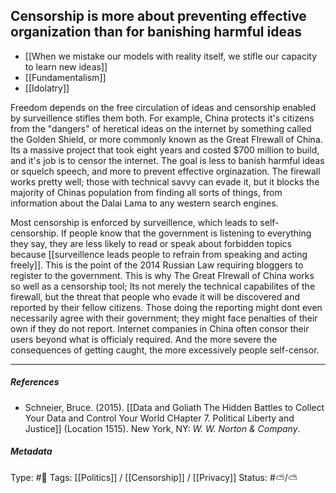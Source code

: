 ## Censorship is more about preventing effective organization than for banishing harmful ideas  # 

- [[When we mistake our models with reality itself, we stifle our capacity to learn new ideas]]
- [[Fundamentalism]]
- [[Idolatry]]

Freedom depends on the free circulation of ideas and censorship enabled by surveillence stifles them both. For example, China protects it's citizens from the "dangers" of heretical ideas on the internet by something called the Golden Shield, or more commonly known as the Great FIrewall of China. Its a massive project that took eight years and costed $700 million to build, and it's job is to censor the internet. The goal is less to banish harmful ideas or squelch speech, and more to prevent effective orginazation. The firewall works pretty well; those with technical savvy can evade it, but it blocks the majority of Chinas population from finding all sorts of things, from information about the Dalai Lama to any western search engines. 

Most censorship is enforced by surveillence, which leads to self-censorship. If people know that the government is listening to everything they say, they are less likely to read or speak about forbidden topics because [[surveillence leads people to refrain from speaking and acting freely]]. This is the point of the 2014 Russian Law requiring bloggers to register to the government. This is why The Great FIrewall of China works so well as a censorship tool; Its not merely the technical capabilites of the firewall, but the threat that people who evade it will be discovered and reported by their fellow citizens. Those doing the reporting might dont even necessarily agree with their government; they might face penalties of their own if they do not report. Internet companies in China often consor their users beyond what is officialy required. And the more severe the consequences of getting caught, the more excessively people self-censor. 

___

##### References

- Schneier, Bruce. (2015). [[Data and Goliath The Hidden Battles to Collect Your Data and Control Your World CHapter 7. Political Liberty and Justice]] (Location 1515). New York, NY: _W. W. Norton & Company_.

##### Metadata

Type: #🔴 
Tags: [[Politics]] / [[Censorship]] / [[Privacy]]
Status: #⛅️/⛅️ 